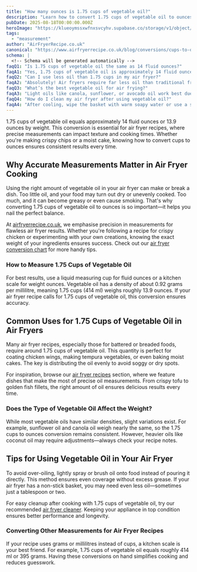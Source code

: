 ```yaml
---
title: "How many ounces is 1.75 cups of vegetable oil?"
description: "Learn how to convert 1.75 cups of vegetable oil to ounces for perfect air fryer recipes. Get precise measurements every time!"
pubDate: 2025-08-18T00:00:00.000Z
heroImage: "https://klueoymssxwfnxsvcyhv.supabase.co/storage/v1/object/public/Shmucket/how-many-ounces-is-1-75-cups-of-vegetable-oil.webp"
tags:
  - "measurement"
author: "AirFryerRecipe.co.uk"
canonical: "https://www.airfryerrecipe.co.uk/blog/conversions/cups-to-ounces/how-many-ounces-is-1-75-cups-of-vegetable-oil"
schema: |
  <!-- Schema will be generated automatically -->
faqQ1: "Is 1.75 cups of vegetable oil the same as 14 fluid ounces?"
faqA1: "Yes, 1.75 cups of vegetable oil is approximately 14 fluid ounces. However, by weight, it's closer to 13.9 ounces due to the oil's density. For air fryer recipes, either measurement works, but weighing ensures precision."
faqQ2: "Can I use less oil than 1.75 cups in my air fryer?"
faqA2: "Absolutely! Air fryers require far less oil than traditional frying. For most recipes, a light coating is enough. If a dish calls for 1.75 cups, consider reducing it or using an oil spray for even distribution."
faqQ3: "What’s the best vegetable oil for air frying?"
faqA3: "Light oils like canola, sunflower, or avocado oil work best due to their high smoke points. Avoid heavy oils like olive oil for high-heat air frying, as they can burn and affect flavour."
faqQ4: "How do I clean my air fryer after using vegetable oil?"
faqA4: "After cooling, wipe the basket with warm soapy water or use a specialised <a href=https://www.airfryerrecipe.co.uk/air-fryer-cleaner>air fryer cleaner</a>. For stubborn residue, a baking soda paste helps lift grease without damaging non-stick surfaces."
---
```

<p>1.75 cups of vegetable oil equals approximately 14 fluid ounces or 13.9 ounces by weight. This conversion is essential for air fryer recipes, where precise measurements can impact texture and cooking times. Whether you're making crispy chips or a moist cake, knowing how to convert cups to ounces ensures consistent results every time.</p>  

<h2>Why Accurate Measurements Matter in Air Fryer Cooking</h2>  
<p>Using the right amount of vegetable oil in your air fryer can make or break a dish. Too little oil, and your food may turn out dry or unevenly cooked. Too much, and it can become greasy or even cause smoking. That's why converting 1.75 cups of vegetable oil to ounces is so important—it helps you nail the perfect balance.</p>  

<p>At <a href=https://www.airfryerrecipe.co.uk/>airfryerrecipe.co.uk</a>, we emphasise precision in measurements for flawless air fryer results. Whether you're following a recipe for crispy chicken or experimenting with your own creations, knowing the exact weight of your ingredients ensures success. Check out our <a href=https://www.airfryerrecipe.co.uk/air-fryer-conversion-chart>air fryer conversion chart</a> for more handy tips.</p>  

<h3>How to Measure 1.75 Cups of Vegetable Oil</h3>  
<p>For best results, use a liquid measuring cup for fluid ounces or a kitchen scale for weight ounces. Vegetable oil has a density of about 0.92 grams per millilitre, meaning 1.75 cups (414 ml) weighs roughly 13.9 ounces. If your air fryer recipe calls for 1.75 cups of vegetable oil, this conversion ensures accuracy.</p>  

<h2>Common Uses for 1.75 Cups of Vegetable Oil in Air Fryers</h2>  
<p>Many air fryer recipes, especially those for battered or breaded foods, require around 1.75 cups of vegetable oil. This quantity is perfect for coating chicken wings, making tempura vegetables, or even baking moist cakes. The key is distributing the oil evenly to avoid soggy or dry spots.</p>  

<p>For inspiration, browse our <a href=https://www.airfryerrecipe.co.uk/recipes>air fryer recipes</a> section, where we feature dishes that make the most of precise oil measurements. From crispy tofu to golden fish fillets, the right amount of oil ensures delicious results every time.</p>  

<h3>Does the Type of Vegetable Oil Affect the Weight?</h3>  
<p>While most vegetable oils have similar densities, slight variations exist. For example, sunflower oil and canola oil weigh nearly the same, so the 1.75 cups to ounces conversion remains consistent. However, heavier oils like coconut oil may require adjustments—always check your recipe notes.</p>  

<h2>Tips for Using Vegetable Oil in Your Air Fryer</h2>  
<p>To avoid over-oiling, lightly spray or brush oil onto food instead of pouring it directly. This method ensures even coverage without excess grease. If your air fryer has a non-stick basket, you may need even less oil—sometimes just a tablespoon or two.</p>  

<p>For easy cleanup after cooking with 1.75 cups of vegetable oil, try our recommended <a href=https://www.airfryerrecipe.co.uk/air-fryer-cleaner>air fryer cleaner</a>. Keeping your appliance in top condition ensures better performance and longevity.</p>  

<h3>Converting Other Measurements for Air Fryer Recipes</h3>  
<p>If your recipe uses grams or millilitres instead of cups, a kitchen scale is your best friend. For example, 1.75 cups of vegetable oil equals roughly 414 ml or 395 grams. Having these conversions on hand simplifies cooking and reduces guesswork.</p>
